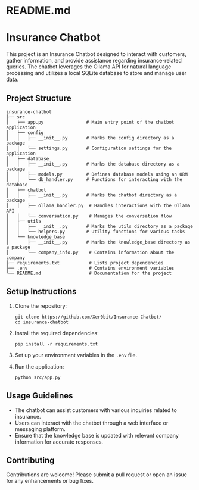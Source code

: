 # README.md

# Insurance Chatbot

This project is an Insurance Chatbot designed to interact with customers, gather information, and provide assistance regarding insurance-related queries. The chatbot leverages the Ollama API for natural language processing and utilizes a local SQLite database to store and manage user data.

## Project Structure

```
insurance-chatbot
├── src
│   ├── app.py                # Main entry point of the chatbot application
│   ├── config
│   │   ├── __init__.py       # Marks the config directory as a package
│   │   └── settings.py       # Configuration settings for the application
│   ├── database
│   │   ├── __init__.py       # Marks the database directory as a package
│   │   ├── models.py         # Defines database models using an ORM
│   │   └── db_handler.py     # Functions for interacting with the database
│   ├── chatbot
│   │   ├── __init__.py       # Marks the chatbot directory as a package
│   │   ├── ollama_handler.py  # Handles interactions with the Ollama API
│   │   └── conversation.py    # Manages the conversation flow
│   ├── utils
│   │   ├── __init__.py       # Marks the utils directory as a package
│   │   └── helpers.py        # Utility functions for various tasks
│   └── knowledge_base
│       ├── __init__.py       # Marks the knowledge_base directory as a package
│       └── company_info.py    # Contains information about the company
├── requirements.txt           # Lists project dependencies
├── .env                       # Contains environment variables
└── README.md                  # Documentation for the project
```

## Setup Instructions

1. Clone the repository:
   ```
   git clone https://github.com/Xer0bit/Insurance-Chatbot/
   cd insurance-chatbot
   ```

2. Install the required dependencies:
   ```
   pip install -r requirements.txt
   ```

3. Set up your environment variables in the `.env` file.

4. Run the application:
   ```
   python src/app.py
   ```

## Usage Guidelines

- The chatbot can assist customers with various inquiries related to insurance.
- Users can interact with the chatbot through a web interface or messaging platform.
- Ensure that the knowledge base is updated with relevant company information for accurate responses.

## Contributing

Contributions are welcome! Please submit a pull request or open an issue for any enhancements or bug fixes.

